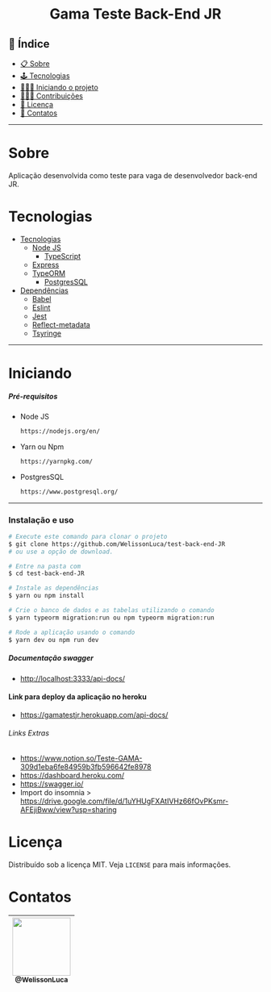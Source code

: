 <h1 align="center">Gama Teste Back-End JR</h1>

## 📕 Índice

- [📋 Sobre](#Sobre)
- [🕹 Tecnologias](#Tecnologias)
- [🧑🏽‍💻 Iniciando o projeto](#Iniciando)
- [👨🏽‍🔧 Contribuições](#Contribuições)
- [📝 Licença](#Licença)
- [🦸 Contatos](#Contatos)

<hr>

<!-- About -->

# Sobre

<p align="left">Aplicação desenvolvida como teste para vaga de desenvolvedor back-end JR. </p>

<!-- TECHNOLOGIES -->

# Tecnologias

- [Tecnologias]()
  - [Node JS](https://nodejs.org/en/)
    - [TypeScript](https://www.typescriptlang.org/)
  - [Express](https://expressjs.com/pt-br/)
  - [TypeORM](https://typeorm.io/#/)
    - [PostgresSQL](https://www.postgresql.org/)
- [Dependências]()
  - [Babel](https://babeljs.io/)
  - [Eslint](https://eslint.org/)
  - [Jest](https://jestjs.io/pt-BR/)
  - [Reflect-metadata](https://www.npmjs.com/package/reflect-metadata)
  - [Tsyringe](https://www.npmjs.com/package/tsyringe)

<hr>

<!-- TECHNOLOGIES -->

# Iniciando

##### Pré-requisitos

- Node JS

  ```sh
  https://nodejs.org/en/
  ```

- Yarn ou Npm

  ```sh
  https://yarnpkg.com/
  ```

- PostgresSQL

  ```sh
  https://www.postgresql.org/
  ```

<hr>

### Instalação e uso

```bash
# Execute este comando para clonar o projeto
$ git clone https://github.com/WelissonLuca/test-back-end-JR
# ou use a opção de download.

# Entre na pasta com
$ cd test-back-end-JR

# Instale as dependências
$ yarn ou npm install

# Crie o banco de dados e as tabelas utilizando o comando
$ yarn typeorm migration:run ou npm typeorm migration:run

# Rode a aplicação usando o comando
$ yarn dev ou npm run dev
```

##### Documentação swagger

- <http://localhost:3333/api-docs/>

#### Link para deploy da aplicação no heroku

- <https://gamatestjr.herokuapp.com/api-docs/>

###### Links Extras
- https://www.notion.so/Teste-GAMA-309d1eba6fe84959b3fb596642fe8978
- https://dashboard.heroku.com/
- https://swagger.io/
- Import do insomnia > https://drive.google.com/file/d/1uYHUgFXAtIVHz66fOvPKsmr-AFEjiBww/view?usp=sharing
<!-- LICENSE -->

# Licença

Distribuído sob a licença MIT. Veja `LICENSE` para mais informações.

<!-- CONTACT -->

# Contatos

 | [<img src="https://avatars.githubusercontent.com/u/62263143?v=4" width="115"><br><sub>@WelissonLuca</sub>](https://github.com/WelissonLuca) |
| --------------------------------------------------------------------------------------------------------------------------------------
